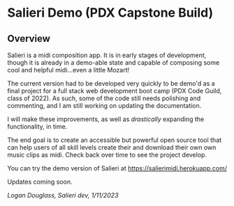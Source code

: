 # Salieri Demo (PDX Capstone Build)

## Overview
Salieri is a midi composition app.  It is in early stages of development, though it is already in a demo-able state and capable of composing some cool and helpful midi...even a little Mozart!

The current version had to be developed very quickly to be demo'd as a final project for a full stack web development boot camp (PDX Code Guild, class of 2022).  As such, some of the code still needs polishing and commenting, and I am still working on updating the documentation.

I will make these improvements, as well as *drastically* expanding the functionality, in time.  

The end goal is to create an accessible but powerful open source tool that can help users of all skill levels create their and download their own own music clips as midi.  Check back over time to see the project develop.

You can try the demo version of Salieri at https://salierimidi.herokuapp.com/

Updates coming soon.


<i>Logan Douglass, Salieri dev, 1/11/2023</i> 
